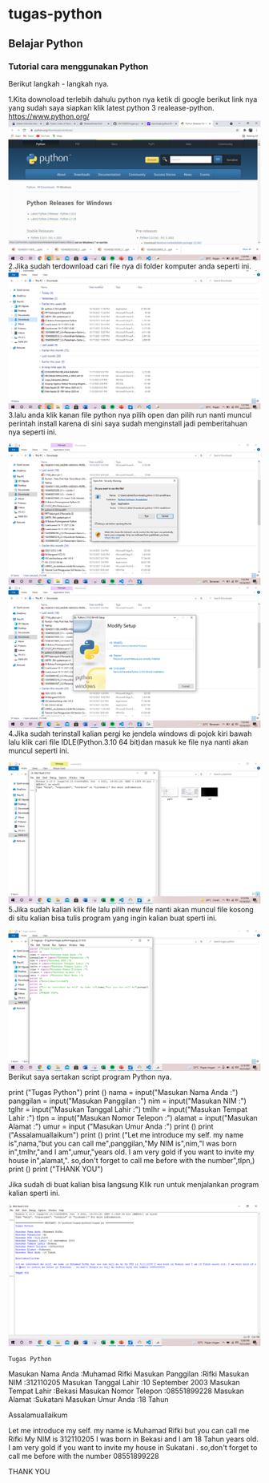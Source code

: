 # tugas-python
## Belajar Python

### Tutorial cara menggunakan Python
Berikut langkah - langkah nya.<p>
1.Kita downoload terlebih dahulu python nya ketik di google berikut link nya yang sudah saya siapkan klik latest python 3 realease-python.
    https://www.python.org/
![Gambar 1](screenshot/pp1.PNG)
2.Jika sudah terdownload cari file nya di folder komputer anda seperti ini.
![Gambar 2](screenshot/pp5.PNG)
3.lalu anda klik kanan file python nya pilih open dan pilih run nanti muncul perintah install karena di sini saya sudah menginstall jadi pemberitahuan nya seperti ini.<p>
![Gambar 3](screenshot/pp9.PNG)     
![Gambar 4](screenshot/pp12.PNG)
4.Jika sudah terinstall kalian pergi ke jendela windows di pojok kiri bawah lalu klik cari file IDLE(Python.3.10 64 bit)dan masuk ke file nya nanti akan muncul seperti ini.<p>
![Gambar 5](screenshot/pp10.PNG)
5.Jika sudah kalian klik file lalu pilih new file nanti akan muncul file kosong di situ kalian bisa tulis program yang ingin kalian buat sperti ini.<p>
![Gambar 6](screenshot/pp3.PNG)
Berikut saya sertakan script program Python nya.

 print ("Tugas Python")
print ()
nama = input("Masukan Nama Anda :")
panggilan = input("Masukan Panggilan :")
nim = input("Masukan NIM :")
tglhr = input("Masukan Tanggal Lahir :")
tmlhr = input("Masukan Tempat Lahir :")
tlpn = input("Masukan Nomor Telepon :")
alamat = input("Masukan Alamat :")
umur = input ("Masukan Umur Anda :")
print ()
print ("Assalamuallaikum")
print ()
print ("Let me introduce my self. my name is",nama,"but you can call me",panggilan,"My NIM is",nim,"I was born in",tmlhr,"and I am",umur,"years old. I am very gold if you want to invite my house in",alamat,". so,don't forget to call me before with the number",tlpn,)
print ()
print ("THANK YOU")

Jika sudah di buat kalian bisa langsung Klik run untuk menjalankan program kalian sperti ini.<p>
![Gambar 10](screenshot/pp2.PNG)

    Tugas Python

Masukan Nama Anda :Muhamad Rifki
Masukan Panggilan :Rifki
Masukan NIM :312110205
Masukan Tanggal Lahir :10 September 2003
Masukan Tempat Lahir :Bekasi
Masukan Nomor Telepon :08551899228
Masukan Alamat :Sukatani
Masukan Umur Anda :18 Tahun

Assalamuallaikum

Let me introduce my self. my name is Muhamad Rifki but you can call me Rifki My NIM is 312110205 I was born in Bekasi and I am 18 Tahun years old. I am very gold if you want to invite my house in Sukatani . so,don't forget to call me before with the number 08551899228

THANK YOU<p>

       

